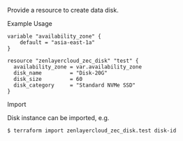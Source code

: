 Provide a resource to create data disk.

Example Usage

```hcl
variable "availability_zone" {
	default = "asia-east-1a"
}

resource "zenlayercloud_zec_disk" "test" {
  availability_zone = var.availability_zone
  disk_name         = "Disk-20G"
  disk_size         = 60
  disk_category     = "Standard NVMe SSD"
}
```

Import

Disk instance can be imported, e.g.

```
$ terraform import zenlayercloud_zec_disk.test disk-id
```
